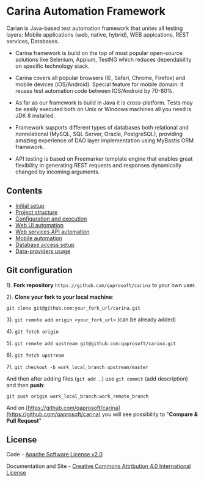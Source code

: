 Carina Automation Framework
==================
Carian is Java-based test automation framework that unites all testing layers: Mobile applications (web, native, hybrid), WEB appications, REST services, Databases.

* Carina framework is build on the top of most popular open-source solutions like Selenium, Appium, TestNG which reduces dependability on specific technology stack.

* Carina covers all popular browsers (IE, Safari, Chrome, Firefox) and mobile devices (iOS/Android). Special feature for mobile domain: it reuses test automation code between IOS/Android by 70-80%.

* As far as our framework is build in Java it is cross-platform. Tests may be easily executed both on Unix or Windows machines all you need is JDK 8 installed.

* Framework supports different types of databases both relational and nonrelational (MySQL, SQL Server, Oracle, PostgreSQL), providing amazing experience of DAO layer implementation using MyBastis ORM framework.

* API testing is based on Freemarker template engine that enables great flexibility in generating REST requests and responses dynamically changed by incoming arguments. 

## Сontents
* [Initial setup](Initial-setup)
* [Project structure](Project-structure)
* [Configuration and execution](Configuration-and-execution)
* [Web UI automation](Web-UI-automation)
* [Web services API automation](Web-services-API-automation)
* [Mobile automation](Mobile-automation)
* [Database access setup](DB-access)
* [Data-providers usage](Data-providers)


## Git configuration 
1). **Fork repository** `https://github.com/qaprosoft/carina` to your own user.

2). **Clone your fork to your local machine**:

 `git clone git@github.com:your_fork_url/carina.git`

3). `git remote add origin <your_fork_url>` (can be already added)

4). `git fetch origin`

5). `git remote add upstream git@github.com:qaprosoft/carina.git`

6). `git fetch upstream`

7). `git checkout -b work_local_branch upstream/master`

And then after adding files (`git add` ...) use `git commit` (add description) and then **push**:

    git push origin work_local_branch:work_remote_branch
    
And on [https://github.com/qaprosoft/carina](https://github.com/qaprosoft/carina) you will see possibility to "**Compare & Pull Request**"


License
-----------
Code - [Apache Software License v2.0](http://www.apache.org/licenses/LICENSE-2.0)

Documentation and Site - [Creative Commons Attribution 4.0 International License](http://creativecommons.org/licenses/by/4.0/deed.en_US)
